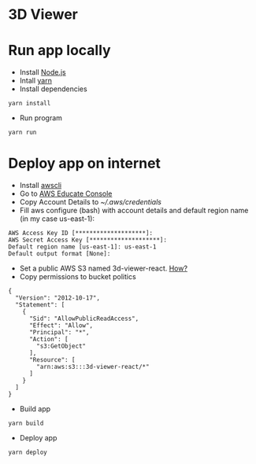 # 3D Viewer

# Run app locally
- Install [Node.js](https://nodejs.org/es/download/)
- Intall [yarn](https://classic.yarnpkg.com/en/docs/install)
- Install dependencies
```
yarn install
```
- Run program
```
yarn run
```
# Deploy app on internet

- Install [awscli](https://docs.aws.amazon.com/cli/latest/userguide/install-cliv2.html)
- Go to [AWS Educate Console](https://labs.vocareum.com/)
- Copy Account Details to _~/.aws/credentials_
- Fill aws configure (bash) with account details and default region name (in my case us-east-1):
```
AWS Access Key ID [********************]:
AWS Secret Access Key [********************]:
Default region name [us-east-1]: us-east-1
Default output format [None]:   
```
- Set a public AWS S3 named 3d-viewer-react. [How?](https://medium.com/serverlessguru/deploy-reactjs-app-with-s3-static-hosting-f640cb49d7e6)
- Copy permissions to bucket politics
```
{
  "Version": "2012-10-17",
  "Statement": [
    {
      "Sid": "AllowPublicReadAccess",
      "Effect": "Allow",
      "Principal": "*",
      "Action": [
        "s3:GetObject"
      ],
      "Resource": [
        "arn:aws:s3:::3d-viewer-react/*"
      ]
    }
  ]
}
```
- Build app
```
yarn build
```
- Deploy app
```
yarn deploy
```
